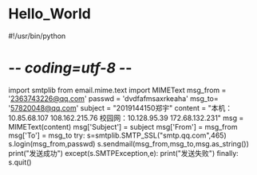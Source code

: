 # Hello_World
#!/usr/bin/python
# -*- coding=utf-8 -*-
import smtplib
from email.mime.text import MIMEText
msg_from = '2363743226@qq.com'
passwd = 'dvdfafmsaxrkeaha'
msg_to= '57820048@qq.com'
subject = "2019144150郑宇"
content = "本机：  10.85.68.107  108.162.215.76  校园网：10.128.95.39 172.68.132.231"
msg = MIMEText(content)
msg['Subject'] = subject
msg['From'] = msg_from
msg['To'] = msg_to
try:
    s=smtplib.SMTP_SSL("smtp.qq.com",465)
    s.login(msg_from,passwd)
    s.sendmail(msg_from,msg_to,msg.as_string())
    print("发送成功")
except(s.SMTPException,e):
    print("发送失败")
finally:
    s.quit()
